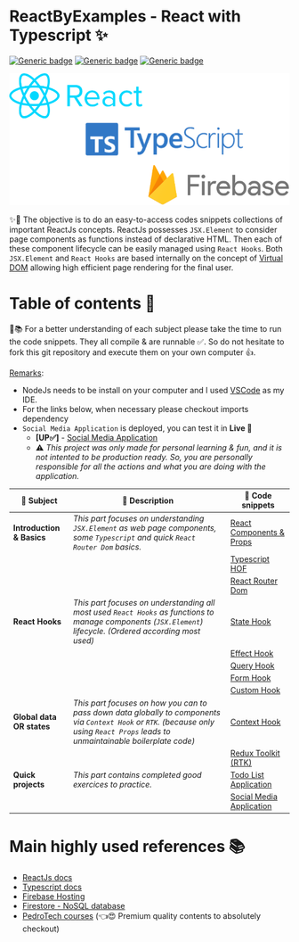 # ReactByExamples - React with Typescript ✨

[![Generic badge](https://img.shields.io/badge/ReactJs-18.2-darkblue.svg?style=plastic)](https://reactjs.org/)
[![Generic badge](https://img.shields.io/badge/Typescript-4.8-blue.svg?style=plastic)](https://www.typescriptlang.org/)
[![Generic badge](https://img.shields.io/badge/NodeJs-16.18-darkgreen.svg?style=plastic)](https://nodejs.org/en/)

<p align="center">
  <img src="docs/front-img.png" />
</p>

✨👾 The objective is to do an easy-to-access codes snippets collections of important ReactJs concepts. ReactJs possesses `JSX.Element` to consider page components as functions instead of declarative HTML. Then each of these component lifecycle can be easily managed using `React Hooks`. Both `JSX.Element` and `React Hooks` are based internally on the concept of [Virtual DOM](https://reactjs.org/docs/faq-internals.html) allowing high efficient page rendering for the final user.

# Table of contents 📃

🔎📚 For a better understanding of each subject please take the time to run the code snippets.
They all compile & are runnable ✅.
So do not hesitate to fork this git repository and execute them on your own computer 👍.

<ins>Remarks</ins>:

- NodeJs needs to be install on your computer and I used [VSCode](https://code.visualstudio.com/) as my IDE.
- For the links below, when necessary please checkout imports dependency
- `Social Media Application` is deployed, you can test it in **Live 🔴**
  - **\[UP✅\]** - [Social Media Application](https://reactbyexamples-87316.web.app/)
  - ⚠️ _This project was only made for personal learning & fun, and it is not intented to be production ready. So, you are personally responsible for all the actions and what you are doing with the application._

| 🔎 Subject                | 📃 Description                                                                                                                                                                       | 👾 Code snippets                                       |
| ------------------------- | ------------------------------------------------------------------------------------------------------------------------------------------------------------------------------------ | ------------------------------------------------------ |
| **Introduction & Basics** | _This part focuses on understanding `JSX.Element` as web page components, some `Typescript` and quick `React Router Dom` basics._                                                    | [React Components & Props](src/_0_components/App.tsx)  |
|                           |                                                                                                                                                                                      | [Typescript HOF](src/_1_hofarray_css/App.tsx)          |
|                           |                                                                                                                                                                                      | [React Router Dom](src/_5_router/App.tsx)              |
| **React Hooks**           | _This part focuses on understanding all most used `React Hooks` as functions to manage components (`JSX.Element`) lifecycle. (Ordered according most used)_                          | [State Hook](src/_2_statehook/App.tsx)                 |
|                           |                                                                                                                                                                                      | [Effect Hook](src/_4_effecthook_fetchapi/App.tsx)      |
|                           |                                                                                                                                                                                      | [Query Hook](src/_7_queryhook/App.tsx)                 |
|                           |                                                                                                                                                                                      | [Form Hook](src/_8_formhook/App.tsx)                   |
|                           |                                                                                                                                                                                      | [Custom Hook](src/_9_customhook/App.tsx)               |
| **Global data OR states** | _This part focuses on how you can to pass down data globally to components via `Context Hook` or `RTK`. (because only using `React Props` leads to unmaintainable boilerplate code)_ | [Context Hook](src/_6_contexthook/App.tsx)             |
|                           |                                                                                                                                                                                      | [Redux Toolkit (RTK)](src/_10_reduxtoolkit/App.tsx)    |
| **Quick projects**        | _This part contains completed good exercices to practice._                                                                                                                           | [Todo List Application](src/_3_todolistapp/App.tsx)    |
|                           |                                                                                                                                                                                      | [Social Media Application](src/_11_e2ecrudapp/App.tsx) |

# Main highly used references 📚

- [ReactJs docs](https://reactjs.org/docs/getting-started.html)
- [Typescript docs](https://www.typescriptlang.org/docs/)
- [Firebase Hosting](https://firebase.google.com/docs/hosting)
- [Firestore - NoSQL database](https://firebase.google.com/docs/firestore)
- [PedroTech courses](https://www.youtube.com/@PedroTechnologies/featured) (👈😍 Premium quality contents to absolutely checkout)
